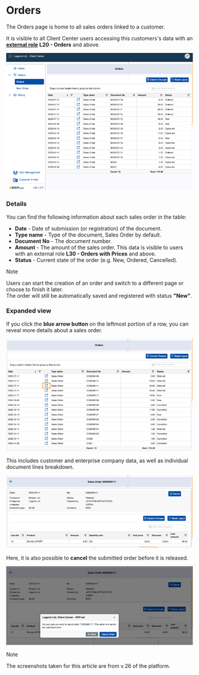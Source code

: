 # Orders

The Orders page is home to all sales orders linked to a customer.

It is visible to all Client Center users accessing this customers's data with an **[external role](/modules/crm/sales/customers/external-access.md)** **L20 - Orders** and above.

![pictures](pictures/orders_page.png)

### Details

You can find the following information about each sales order in the table:

- **Date** - Date of submission (or registration) of the document.
- **Type name** - Type of the document, Sales Order by default.
- **Document No** - The document number.
- **Amount** - The amount of the sales order. This data is visible to users with an external role **L30 - Orders with Prices** and above.
- **Status** - Current state of the order (e.g. New, Ordered, Cancelled).

> [!NOTE]
> 
> Users can start the creation of an order and switch to a different page or choose to finish it later. <br> The order will still be automatically saved and registered with status **"New"**.

### Expanded view

If you click the **blue arrow button** on the leftmost portion of a row, you can reveal more details about a sales order.

![pictures](pictures/order_details_button.png)

This includes customer and enterprise company data, as well as individual document lines breakdown.

![pictures](pictures/order_details.png)

Here, it is also possible to **cancel** the submitted order before it is released.

![pictures](pictures/cancel_order.png)

> [!NOTE]
> 
> The screenshots taken for this article are from v.26 of the platform.

